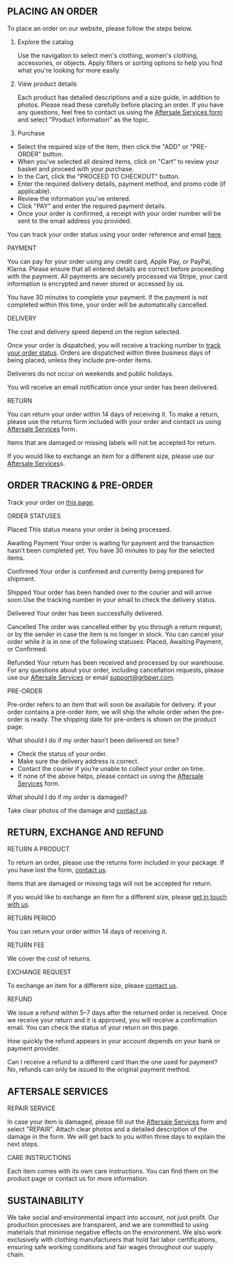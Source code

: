 ## PLACING AN ORDER

To place an order on our website, please follow the steps below.

1. Explore the catalog

   Use the navigation to select men's clothing, women's clothing, accessories, or objects. Apply filters or sorting options to help you find what you're looking for more easily.

2. View product details

   Each product has detailed descriptions and a size guide, in addition to photos. Please read these carefully before placing an order. If you have any questions, feel free to contact us using the [Aftersale Services form](/aftersale-services) and select "Product Information" as the topic.

3. Purchase

- Select the required size of the item, then click the "ADD" or "PRE-ORDER" button.
- When you've selected all desired items, click on "Cart" to review your basket and proceed with your purchase.
- In the Cart, click the "PROCEED TO CHECKOUT" button.
- Enter the required delivery details, payment method, and promo code (if applicable).
- Review the information you've entered.
- Click "PAY" and enter the required payment details.
- Once your order is confirmed, a receipt with your order number will be sent to the email address you provided.

You can track your order status using your order reference and email [here](/order-status).

PAYMENT

You can pay for your order using any credit card, Apple Pay, or PayPal, Klarna. Please ensure that all entered details are correct before proceeding with the payment. All payments are securely processed via Stripe, your card information is encrypted and never stored or accessed by us.

You have 30 minutes to complete your payment. If the payment is not completed within this time, your order will be automatically cancelled.

DELIVERY

The cost and delivery speed depend on the region selected.

Once your order is dispatched, you will receive a tracking number to [track your order status](/order-status). Orders are dispatched within three business days of being placed, unless they include pre-order items.

Deliveries do not occur on weekends and public holidays.

You will receive an email notification once your order has been delivered.

RETURN

You can return your order within 14 days of receiving it. To make a return, please use the returns form included with your order and contact us using [Aftersale Services](/aftersale-services) form.

Items that are damaged or missing labels will not be accepted for return.

If you would like to exchange an item for a different size, please use our [Aftersale Services](/aftersale-services)s.

## ORDER TRACKING & PRE-ORDER

Track your order on [this page](/order-status).

ORDER STATUSES

Placed
This status means your order is being processed.

Awaiting Payment
Your order is waiting for payment and the transaction hasn’t been completed yet. You have 30 minutes to pay for the selected items.

Confirmed
Your order is confirmed and currently being prepared for shipment.

Shipped
Your order has been handed over to the courier and will arrive soon.Use the tracking number in your email to check the delivery status.

Delivered
Your order has been successfully delivered.

Cancelled
The order was cancelled either by you through a return request, or by the sender in case the item is no longer in stock. You can cancel your order while it is in one of the following statuses: Placed, Awaiting Payment, or Confirmed.

Refunded
Your return has been received and processed by our warehouse.
For any questions about your order, including cancellation requests, please use our [Aftersale Services](/aftersale-services) or email [support@grbpwr.com](mailto:support@grbpwr.com).

PRE-ORDER

Pre-order refers to an item that will soon be available for delivery. If your order contains a pre-order item, we will ship the whole order when the pre-order is ready. The shipping date for pre-orders is shown on the product page.

What should I do if my order hasn’t been delivered on time?

- Check the status of your order.
- Make sure the delivery address is correct.
- Contact the courier if you’re unable to collect your order on time.
- If none of the above helps, please contact us using the [Aftersale Services](/aftersale-services) form.

What should I do if my order is damaged?

Take clear photos of the damage and [contact us](/contact-us).

## RETURN, EXCHANGE AND REFUND

RETURN A PRODUCT

To return an order, please use the returns form included in your package. If you have lost the form, [contact us](/contact-us).

Items that are damaged or missing tags will not be accepted for return.

If you would like to exchange an item for a different size, please [get in touch with us](/contact-us).

RETURN PERIOD

You can return your order within 14 days of receiving it.

RETURN FEE

We cover the cost of returns.

EXCHANGE REQUEST

To exchange an item for a different size, please [contact us](/contact-us).

REFUND

We issue a refund within 5–7 days after the returned order is received. Once we receive your return and it is approved, you will receive a confirmation email. You can check the status of your return on this page.

How quickly the refund appears in your account depends on your bank or payment provider.

Can I receive a refund to a different card than the one used for payment?
No, refunds can only be issued to the original payment method.

## AFTERSALE SERVICES

REPAIR SERVICE

In case your item is damaged, please fill out the [Aftersale Services](/aftersale-services) form and select "REPAIR". Attach clear photos and a detailed description of the damage in the form. We will get back to you within three days to explain the next steps.

CARE INSTRUCTIONS

Each item comes with its own care instructions. You can find them on the product page or contact us for more information.

## SUSTAINABILITY

We take social and environmental impact into account, not just profit. Our production processes are transparent, and we are committed to using materials that minimise negative effects on the environment.
We also work exclusively with clothing manufacturers that hold fair labor certifications, ensuring safe working conditions and fair wages throughout our supply chain.
